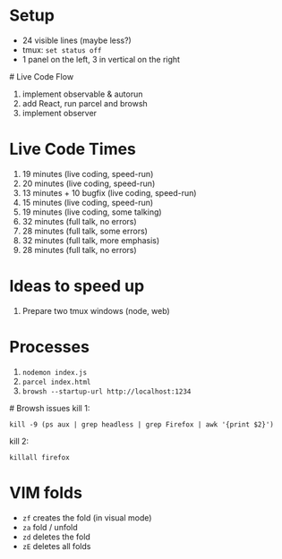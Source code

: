 # Setup
- 24 visible lines (maybe less?)
- tmux: `set status off`
- 1 panel on the left, 3 in vertical on the right

# Live Code Flow

1. implement observable & autorun
2. add React, run parcel and browsh
3. implement observer

# Live Code Times

1. 19 minutes (live coding, speed-run)
2. 20 minutes (live coding, speed-run)
3. 13 minutes + 10 bugfix (live coding, speed-run)
4. 15 minutes (live coding, speed-run)
5. 19 minutes (live coding, some talking)
6. 32 minutes (full talk, no errors)
7. 28 minutes (full talk, some errors)
8. 32 minutes (full talk, more emphasis)
9. 28 minutes (full talk, no errors)

# Ideas to speed up
1. Prepare two tmux windows (node, web)

# Processes
1. `nodemon index.js`
2. `parcel index.html`
3. `browsh --startup-url http://localhost:1234`

# Browsh issues
kill 1:
```
kill -9 (ps aux | grep headless | grep Firefox | awk '{print $2}')
```

kill 2:
```
killall firefox
```

# VIM folds
- `zf` creates the fold (in visual mode)
- `za` fold / unfold
- `zd` deletes the fold
- `zE` deletes all folds
